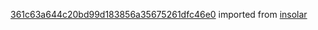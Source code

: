 [361c63a644c20bd99d183856a35675261dfc46e0](https://github.com/insolar/insolar/commit/361c63a644c20bd99d183856a35675261dfc46e0) imported from [insolar](https://github.com/insolar/insolar)
